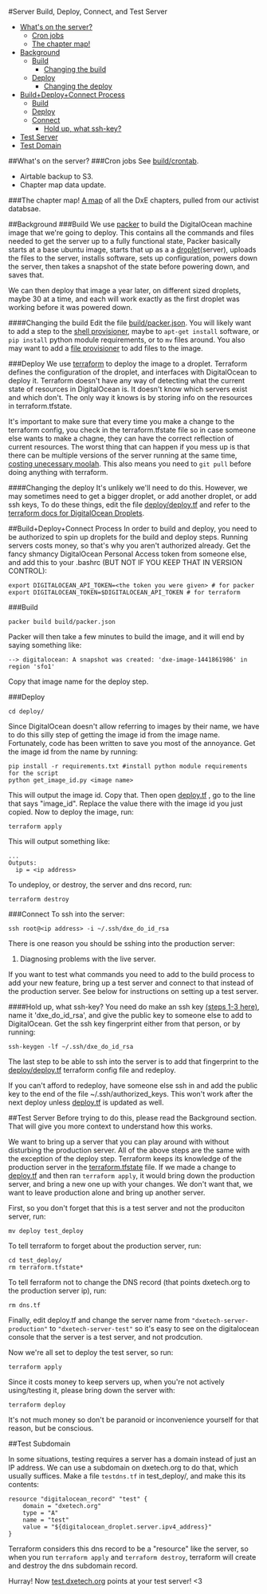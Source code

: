 #Server Build, Deploy, Connect, and Test Server

<!-- START doctoc generated TOC please keep comment here to allow auto update -->
<!-- DON'T EDIT THIS SECTION, INSTEAD RE-RUN doctoc TO UPDATE -->
<!-- **Table of Contents**  *generated with [DocToc](https://github.com/thlorenz/doctoc)* -->

- [What's on the server?](#whats-on-the-server)
  - [Cron jobs](#cron-jobs)
  - [The chapter map!](#the-chapter-map)
- [Background](#background)
  - [Build](#build)
    - [Changing the build](#changing-the-build)
  - [Deploy](#deploy)
    - [Changing the deploy](#changing-the-deploy)
- [Build+Deploy+Connect Process](#builddeployconnect-process)
  - [Build](#build-1)
  - [Deploy](#deploy-1)
  - [Connect](#connect)
    - [Hold up, what ssh-key?](#hold-up-what-ssh-key)
- [Test Server](#test-server)
- [Test Domain](#test-subdomain)

<!-- END doctoc generated TOC please keep comment here to allow auto update -->



##What's on the server?
###Cron jobs
See [build/crontab](build/crontab).

* Airtable backup to S3.
* Chapter map data update.

###The chapter map!
[A map](http://dxetech.org/maps/chapter_map.html) of all the DxE chapters, pulled
from our activist databsae.



##Background
###Build
We use [packer](https://www.packer.io/intro) to build the DigitalOcean
machine image that we're going to deploy. This contains all the commands and
files needed to get the server up to a fully functional state, Packer basically
starts at a base ubuntu image, starts that up as a
a [droplet](https://www.digitalocean.com/community/tutorials/how-to-create-your-first-digitalocean-droplet-virtual-server)(server),
uploads the files to the server, installs software, sets up configuration,
powers down the server, then takes a snapshot of the state before powering down,
and saves that.

We can then deploy that image a year later, on different sized droplets, maybe
30 at a time, and each will work exactly as the first droplet was working before
it was powered down.

####Changing the build
Edit the file [build/packer.json](build/packer.json). You will likely want to add a step to the
[shell provisioner](https://www.packer.io/docs/provisioners/shell.html), maybe
to `apt-get install` software, or `pip install` python module requirements, or
to `mv` files around. You also may want to add a [file
provisioner](https://www.packer.io/docs/provisioners/file.html) to add files
to the image.


###Deploy
We use [terraform](https://terraform.io/) to deploy the image to a droplet.
Terraform defines the configuration of the droplet, and interfaces with
DigitalOcean to deploy it.  Terraform doesn't have any way of detecting
what the current state of resources in DigitalOcean is. It doesn't know
which servers exist and which don't. The only way it knows is by storing
info on the resources in terraform.tfstate.

It's important to make sure that every time you make a change to the terraform
config, you check in the terraform.tfstate file so in case someone else wants to
make a chagne, they can have the correct reflection of current resources. The
worst thing that can happen if you mess up is that there can be multiple
versions of the server running at the same time, [costing unecessary
moolah](https://media.giphy.com/media/qbMEvt2tl5flC/giphy.gif). This also means
you need to `git pull` before doing anything with terraform.

####Changing the deploy
It's unlikely we'll need to do this. However, we may sometimes need to get a bigger
droplet, or add another droplet, or add ssh keys, To do these things, edit the
file [deploy/deploy.tf](deploy/deploy.tf) and refer to the [terraform docs for
DigitalOcean
Droplets](https://www.terraform.io/docs/providers/do/r/droplet.html).


##Build+Deploy+Connect Process
In order to build and deploy, you need to be authorized to spin up droplets for
the build and deploy steps. Running servers costs money, so that's why you aren't
authorized already. Get the fancy shmancy DigitalOcean Personal Access
token from someone else, and add this to your .bashrc (BUT NOT IF YOU KEEP THAT
IN VERSION CONTROL):
```
export DIGITALOCEAN_API_TOKEN=<the token you were given> # for packer
export DIGITALOCEAN_TOKEN=$DIGITALOCEAN_API_TOKEN # for terraform
```

###Build
```
packer build build/packer.json
```
Packer will then take a few minutes to build the image, and it will end by
saying something like:
```
--> digitalocean: A snapshot was created: 'dxe-image-1441861986' in region 'sfo1'
```
Copy that image name for the deploy step.

###Deploy
```
cd deploy/
```

Since DigitalOcean doesn't allow referring to images by their name,
we have to do this silly step of getting the image id from the image name.
Fortunately, code has been written to save you most of the annoyance. Get the
image id from the name by running:

```
pip install -r requirements.txt #install python module requirements for the script
python get_image_id.py <image name>
```

This will output the image id. Copy that. Then open [deploy.tf](deploy/deploy.tf)
, go to the line that says "image_id". Replace the value there with the image id
you just copied. Now to deploy the image, run:

```
terraform apply
```

This will output something like:
```
...
Outputs:
  ip = <ip address>
```

To undeploy, or destroy, the server and dns record, run:

```
terraform destroy
```

###Connect
To ssh into the server:
```
ssh root@<ip address> -i ~/.ssh/dxe_do_id_rsa
```

There is one reason you should be sshing into the production server:

1. Diagnosing problems with the live server.

If you want to test what commands you need to add to the build process to
add your new feature, bring up a test server and connect to that instead of the
production server. See below for instructions on setting up a test server.

####Hold up, what ssh-key?
You need do make an ssh
key [(steps 1-3 here)](https://www.digitalocean.com/community/tutorials/how-to-set-up-ssh-keys--2),
name it 'dxe_do_id_rsa', and give the public key to someone else to add to
DigitalOcean. Get the ssh key fingerprint either from that person, or by
running:
```
ssh-keygen -lf ~/.ssh/dxe_do_id_rsa
```

The last step to be able to ssh into the server is to add that fingerprint to
the [deploy/deploy.tf](deploy/deploy.tf) terraform config file and redeploy.

If you can't afford to redeploy, have someone else ssh in and add the public key
to the end of the file ~/.ssh/authorized_keys. This won't work after the next
deploy unless [deploy.tf](deploy/deploy.tf) is updated as well.


##Test Server
Before trying to do this, please read the Background section. That will give you
more context to understand how this works.

We want to bring up a server that you can play around with without disturbing
the production server. All of the above steps are the same with the exception of
the deploy step. Terraform keeps its knowledge of the production server in the
[terraform.tfstate](deploy/terraform.tfstate) file. If we made a change to
[deploy.tf](deploy/deploy.tf) and then ran `terraform apply`, it would bring
down the production server, and bring a new one up with your changes. We
don't want that, we want to leave production alone and bring up another server.

First, so you don't forget that this is a test server and not the produciton
server, run:

```
mv deploy test_deploy
```

To tell terraform to forget about the production server, run:

```
cd test_deploy/
rm terraform.tfstate*
```

To tell ferraform not to change the DNS record (that points dxetech.org to the
production server ip), run:

```
rm dns.tf
```

Finally, edit deploy.tf and change the server name from `"dxetech-server-production"`
to `"dxetech-server-test"` so it's easy to see on the digitalocean console that
the server is a test server, and not prodcution.

Now we're all set to deploy the test server, so run:

```
terraform apply
```

Since it costs money to keep servers up, when you're not actively using/testing it,
please bring down the server with:

```
terraform deploy
```

It's not much money so don't be paranoid or inconvenience yourself for that
reason, but be conscious.

##Test Subdomain

In some situations, testing requires a server has a domain instead of just an IP
address. We can use a subdomain on dxetech.org to do that, which usually
suffices. Make a file `testdns.tf` in test_deploy/, and make this its contents:

```
resource "digitalocean_record" "test" {
    domain = "dxetech.org"
    type = "A"
    name = "test"
    value = "${digitalocean_droplet.server.ipv4_address}"
}
```

Terraform considers this dns record to be a "resource" like the server, so when
you run `terraform apply` and `terraform destroy`, terraform will create and
destroy the dns subdomain record.

Hurray! Now [test.dxetech.org](test.dxetech.org) points at your test server! <3
